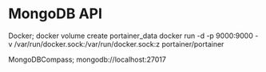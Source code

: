 # MongoDB API
Docker;
docker volume create portainer_data
docker run -d -p 9000:9000 -v /var/run/docker.sock:/var/run/docker.sock:z portainer/portainer

MongoDBCompass;
mongodb://localhost:27017

